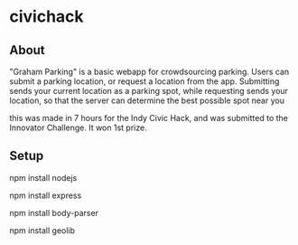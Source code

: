 # civichack

## About

"Graham Parking" is a basic webapp for crowdsourcing parking. Users can submit a parking location, or request a location from the app. Submitting sends your current location as a parking spot, while requesting sends your location, so that the server can determine the best possible spot near you

this was made in 7 hours for the Indy Civic Hack, and was submitted to the Innovator Challenge. It won 1st prize.

## Setup

npm install nodejs

npm install express

npm install body-parser

npm install geolib
